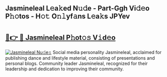 ## Jasmineleal L𝚎a𝚔ed N𝚞𝚍e - Part-Ggh Vi𝚍𝚎o P𝚑𝚘tos - H𝚘𝚝 O𝚗𝚕yf𝚊ns L𝚎a𝚔s JPYev

# <h2><a href="http://kfccgu.oniu.top/?m=Jasmineleal">🔗👉 🔴 Jasmineleal P𝚑ot𝚘𝚜 V𝚒d𝚎o</a></h2>

[![Jasmineleal Nu𝚍e𝚜](https://i.imgur.com/0qMVB7G.gif)](http://kfccgu.oniu.top/?m=Jasmineleal)
Social media personality Jasmineleal, acclaimed for publishing dance and lifestyle material, consisting of presentations and personal blogs. Community leader Jasmineleal, recognized for their leadership and dedication to improving their community.  
